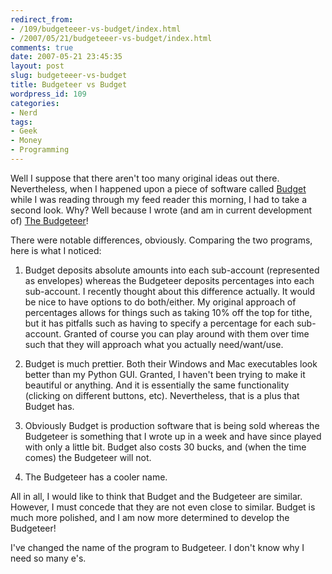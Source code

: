```yaml
---
redirect_from:
- /109/budgeteeer-vs-budget/index.html
- /2007/05/21/budgeteeer-vs-budget/index.html
comments: true
date: 2007-05-21 23:45:35
layout: post
slug: budgeteeer-vs-budget
title: Budgeteer vs Budget
wordpress_id: 109
categories:
- Nerd
tags:
- Geek
- Money
- Programming
---
```


Well I suppose that there aren't too many original ideas out there.  Nevertheless, when I happened upon a piece of software called [Budget](http://www.lifehacker.com/software/featured-download/allocate-your-money-in-envelopes-with-budget-262014.php)
while I was reading through my feed reader this morning, I had to take a second look.  Why?  Well because I wrote (and am in current development of) [The Budgeteer](http://www.goingthewongway.com/currently-programming/the-budgeteer/)!

There were notable differences, obviously.  Comparing the two programs, here is what I noticed:




  1. Budget deposits absolute amounts into each sub-account (represented as envelopes) whereas the Budgeteer deposits percentages into each sub-account.  I recently thought about this difference actually.  It would be nice to have options to do both/either.  My original approach of percentages allows for things such as taking 10% off the top for tithe, but it has pitfalls such as having to specify a percentage for each sub-account.  Granted of course you can play around with them over time such that they will approach what you actually need/want/use.


  2. Budget is much prettier.  Both their Windows and Mac executables look better than my Python GUI.  Granted, I haven't been trying to make it beautiful or anything.  And it is essentially the same functionality (clicking on different buttons, etc).  Nevertheless, that is a plus that Budget has.


  3. Obviously Budget is production software that is being sold whereas the Budgeteer is something that I wrote up in a week and have since played with only a little bit.  Budget also costs 30 bucks, and (when the time comes) the Budgeteer will not.


  4. The Budgeteer has a cooler name.



All in all, I would like to think that Budget and the Budgeteer are similar.  However, I must concede that they are not even close to similar.  Budget is much more polished, and I am now more determined to develop the Budgeteer!

I've changed the name of the program to Budgeteer.  I don't know why I need so many e's.
